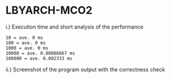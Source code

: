 # LBYARCH-MCO2

i.) Execution time and short analysis of the performance

    10 = ave. 0 ms
    100 = ave. 0 ms
    1000 = ave. 0 ms
    10000 = ave. 0.00006667 ms
    100000 = ave. 0.002333 ms

    


ii.) Screenshot of the program output with the correctness check


